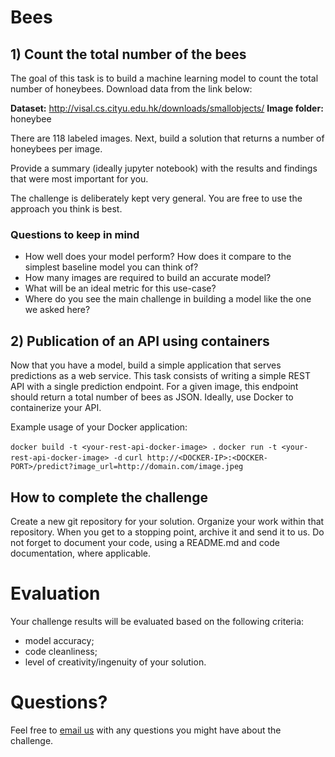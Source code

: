 # Bees

## 1) Count the total number of the bees

The goal of this task is to build a machine learning model to count the total number of honeybees. Download data from the link below: 

**Dataset:** <http://visal.cs.cityu.edu.hk/downloads/smallobjects/>
**Image folder:** honeybee

There are 118 labeled images. Next, build a solution that returns a number of honeybees per image.

Provide a summary (ideally jupyter notebook) with the results and findings that were most important for you.

The challenge is deliberately kept very general. You are free to use the approach you think is best.

### Questions to keep in mind
- How well does your model perform? How does it compare to the simplest baseline model you can think of?
- How many images are required to build an accurate model?
- What will be an ideal metric for this use-case?
- Where do you see the main challenge in building a model like the one we asked here?

## 2) Publication of an API using containers

Now that you have a model, build a simple application that serves predictions as a web service.
This task consists of writing a simple REST API with a single prediction endpoint. For a given image, this endpoint should return a total number of bees as JSON. Ideally, use Docker to containerize your API.

Example usage of your Docker application:

`docker build -t <your-rest-api-docker-image> .`
`docker run -t <your-rest-api-docker-image> -d`
`curl http://<DOCKER-IP>:<DOCKER-PORT>/predict?image_url=http://domain.com/image.jpeg`

## How to complete the challenge

Create a new git repository for your solution.
Organize your work within that repository. When you get to a stopping point, archive it and send it to us. Do not forget to document your code, using a README.md and code documentation, where applicable.

# Evaluation
Your challenge results will be evaluated based on the following criteria:

- model accuracy;
- code cleanliness;
- level of creativity/ingenuity of your solution.

# Questions?
Feel free to [email us](mailto:herbert@hasty.ai) with any questions you might have about the challenge.
